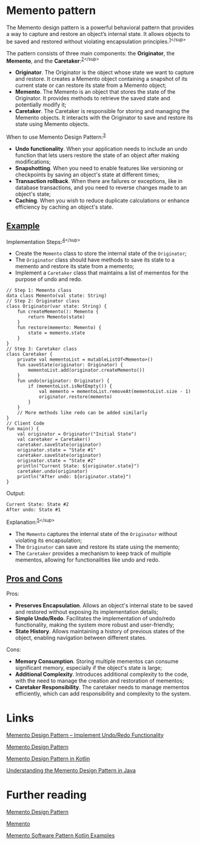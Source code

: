 # Memento pattern
The Memento design pattern is a powerful behavioral pattern that provides a way to capture and restore an object’s internal state. It allows objects to be saved and restored without violating encapsulation principles.<sup>[1](https://neatcode.org/memento-pattern/#:~:text=The%20Memento%20design%20pattern%20is%20a%20powerful%20behavioral%20pattern%20that%20provides%20a%20way%20to%20capture%20and%20restore%20an%20object%E2%80%99s%20internal%20state.%20It%20allows%20objects%20to%20be%20saved%20and%20restored%20without%20violating%20encapsulation%20principles.)</sup>

The pattern consists of three main components: the **Originator**, the **Memento**, and the **Caretaker**:<sup>[2](https://neatcode.org/memento-pattern/#:~:text=The%20pattern%20consists,using%20Memento%20objects.)</sup>
- **Originator**. The Originator is the object whose state we want to capture and restore. It creates a Memento object containing a snapshot of its current state or can restore its state from a Memento object;
- **Memento**. The Memento is an object that stores the state of the Originator. It provides methods to retrieve the saved state and potentially modify it;
- **Caretaker**. The Caretaker is responsible for storing and managing the Memento objects. It interacts with the Originator to save and restore its state using Memento objects.

When to use Memento Design Pattern:<sup>[3](https://www.geeksforgeeks.org/memento-design-pattern/#:~:text=content%0AMore%20content-,When%20to%20use%20Memento%20Design%20Pattern%3F,reduce%20duplicate%20calculations%20or%20enhance%20efficiency%20by%20caching%20an%20object%27s%20state.,-When%20not%20to)</sup>
- **Undo functionality**. When your application needs to include an undo function that lets users restore the state of an object after making modifications;
- **Snapshotting**. When you need to enable features like versioning or checkpoints by saving an object's state at different times;
- **Transaction rollback**. When there are failures or exceptions, like in database transactions, and you need to reverse changes made to an object's state;
- **Caching**. When you wish to reduce duplicate calculations or enhance efficiency by caching an object's state.

## [Example](https://www.javaguides.net/2023/10/memento-design-pattern-in-kotlin.html#google_vignette:~:text=6.%20Implementation%20in%20Kotlin%20Programming)
Implementation Steps:<sup>[4](https://www.javaguides.net/2023/10/memento-design-pattern-in-kotlin.html#google_vignette:~:text=Implementation%20Steps,undo%20and%20redo.)</sup>
- Create the `Memento` class to store the internal state of the `Originator`;
- The `Originator` class should have methods to save its state to a memento and restore its state from a memento;
- Implement a `Caretaker` class that maintains a list of mementos for the purpose of undo and redo.

```
// Step 1: Memento class
data class Memento(val state: String)
// Step 2: Originator class
class Originator(var state: String) {
    fun createMemento(): Memento {
        return Memento(state)
    }
    fun restore(memento: Memento) {
        state = memento.state
    }
}
// Step 3: Caretaker class
class Caretaker {
    private val mementoList = mutableListOf<Memento>()
    fun saveState(originator: Originator) {
        mementoList.add(originator.createMemento())
    }
    fun undo(originator: Originator) {
        if (mementoList.isNotEmpty()) {
            val memento = mementoList.removeAt(mementoList.size - 1)
            originator.restore(memento)
        }
    }
    // More methods like redo can be added similarly
}
// Client Code
fun main() {
    val originator = Originator("Initial State")
    val caretaker = Caretaker()
    caretaker.saveState(originator)
    originator.state = "State #1"
    caretaker.saveState(originator)
    originator.state = "State #2"
    println("Current State: ${originator.state}")
    caretaker.undo(originator)
    println("After undo: ${originator.state}")
}
```

Output:
```
Current State: State #2
After undo: State #1
```

Explanation:<sup>[5](https://www.javaguides.net/2023/10/memento-design-pattern-in-kotlin.html#google_vignette:~:text=Explanation%3A,undo%20and%20redo.)</sup>
- The `Memento` captures the internal state of the `Originator` without violating its encapsulation;
- The `Originator` can save and restore its state using the memento;
- The `Caretaker` provides a mechanism to keep track of multiple mementos, allowing for functionalities like undo and redo.

## [Pros and Cons](https://dev.to/diegosilva13/understanding-the-memento-design-pattern-in-java-2c72#:~:text=Pros%20and%20Cons,to%20the%20system.)
Pros:
- **Preserves Encapsulation**. Allows an object's internal state to be saved and restored without exposing its implementation details;
- **Simple Undo/Redo**. Facilitates the implementation of undo/redo functionality, making the system more robust and user-friendly;
- **State History**. Allows maintaining a history of previous states of the object, enabling navigation between different states.

Cons:
- **Memory Consumption**. Storing multiple mementos can consume significant memory, especially if the object's state is large;
- **Additional Complexity**. Introduces additional complexity to the code, with the need to manage the creation and restoration of mementos;
- **Caretaker Responsibility**. The caretaker needs to manage mementos efficiently, which can add responsibility and complexity to the system.

# Links
[Memento Design Pattern – Implement Undo/Redo Functionality](https://neatcode.org/memento-pattern/)

[Memento Design Pattern](https://www.geeksforgeeks.org/memento-design-pattern/)

[Memento Design Pattern in Kotlin](https://www.javaguides.net/2023/10/memento-design-pattern-in-kotlin.html#google_vignette)

[Understanding the Memento Design Pattern in Java](https://dev.to/diegosilva13/understanding-the-memento-design-pattern-in-java-2c72)

# Further reading
[Memento Design Pattern](https://sourcemaking.com/design_patterns/memento)

[Memento](https://refactoring.guru/design-patterns/memento)

[Memento Software Pattern Kotlin Examples](https://softwarepatterns.com/kotlin/memento-software-pattern-kotlin-example)
